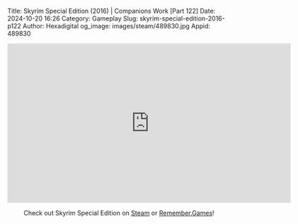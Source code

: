 Title: Skyrim Special Edition (2016) | Companions Work [Part 122]
Date: 2024-10-20 16:26
Category: Gameplay
Slug: skyrim-special-edition-2016-p122
Author: Hexadigital
og_image: images/steam/489830.jpg
Appid: 489830

<center><iframe src="https://www.youtube.com/embed/Ixbh2ZRNuz4?feature=oembed" allow="accelerometer; autoplay; encrypted-media; gyroscope; picture-in-picture" width="640" height="360" frameborder="0"></iframe>

Check out Skyrim Special Edition on [Steam](https://store.steampowered.com/app/489830/?curator_clanid=34633900) or [Remember.Games](https://remember.games/game/164/the-elder-scrolls-v-skyrim-special-edition/)!</center>